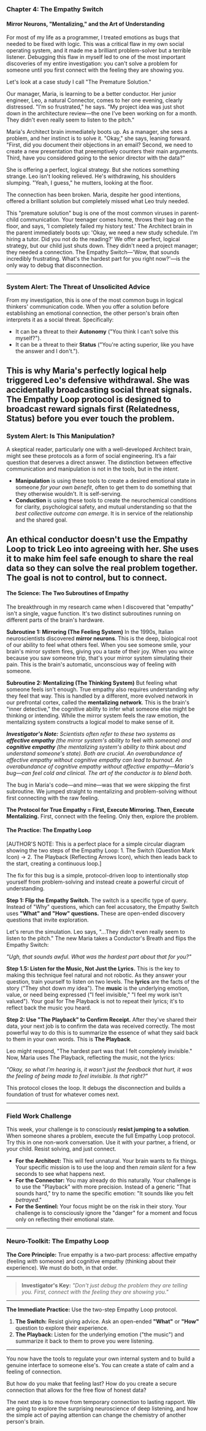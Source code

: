 ### **Chapter 4: The Empathy Switch**
#### Mirror Neurons, "Mentalizing," and the Art of Understanding

For most of my life as a programmer, I treated emotions as bugs that needed to be fixed with logic. This was a critical flaw in my own social operating system, and it made me a brilliant problem-solver but a terrible listener. Debugging this flaw in myself led to one of the most important discoveries of my entire investigation: you can't solve a problem for someone until you first connect with the feeling they are showing you.

Let's look at a case study I call "The Premature Solution."

Our manager, Maria, is learning to be a better conductor. Her junior engineer, Leo, a natural Connector, comes to her one evening, clearly distressed. "I'm so frustrated," he says. "My project idea was just shot down in the architecture review—the one I've been working on for a month. They didn't even really seem to listen to the pitch."

Maria's Architect brain immediately boots up. As a manager, she sees a problem, and her instinct is to solve it. "Okay," she says, leaning forward. "First, did you document their objections in an email? Second, we need to create a new presentation that preemptively counters their main arguments. Third, have you considered going to the senior director with the data?"

She is offering a perfect, logical strategy. But she notices something strange. Leo isn't looking relieved. He's withdrawing, his shoulders slumping. "Yeah, I guess," he mutters, looking at the floor.

The connection has been broken. Maria, despite her good intentions, offered a brilliant solution but completely missed what Leo truly needed.

This "premature solution" bug is one of the most common viruses in parent-child communication. Your teenager comes home, throws their bag on the floor, and says, 'I completely failed my history test.' The Architect brain in the parent immediately boots up: 'Okay, we need a new study schedule. I'm hiring a tutor. Did you not do the reading?' We offer a perfect, logical strategy, but our child just shuts down. They didn't need a project manager; they needed a connection. The Empathy Switch—'Wow, that sounds incredibly frustrating. What's the hardest part for you right now?'—is the only way to debug that disconnection.

---
### **System Alert: The Threat of Unsolicited Advice**

From my investigation, this is one of the most common bugs in logical thinkers' communication code. When you offer a solution before establishing an emotional connection, the other person's brain often interprets it as a social threat. Specifically:

*   It can be a threat to their **Autonomy** ("You think I can't solve this myself?").
*   It can be a threat to their **Status** ("You're acting superior, like you have the answer and I don't.").

This is why Maria's perfectly logical help triggered Leo's defensive withdrawal. She was accidentally broadcasting social threat signals. The Empathy Loop protocol is designed to broadcast reward signals first (Relatedness, Status) before you ever touch the problem.
---
### **System Alert: Is This Manipulation?**

A skeptical reader, particularly one with a well-developed Architect brain, might see these protocols as a form of social engineering. It’s a fair question that deserves a direct answer. The distinction between effective communication and manipulation is not in the tools, but in the *intent*.

*   **Manipulation** is using these tools to create a desired emotional state in someone *for your own benefit*, often to get them to do something that they otherwise wouldn't. It is self-serving.
*   **Conduction** is using these tools to create the neurochemical conditions for clarity, psychological safety, and mutual understanding so that the *best collective outcome can emerge*. It is in service of the relationship and the shared goal.

An ethical conductor doesn't use the Empathy Loop to trick Leo into agreeing with her. She uses it to make him feel safe enough to share the real data so they can solve the real problem together. The goal is not to control, but to connect.
---

#### **The Science: The Two Subroutines of Empathy**

The breakthrough in my research came when I discovered that "empathy" isn't a single, vague function. It's two distinct subroutines running on different parts of the brain's hardware.

**Subroutine 1: Mirroring (The Feeling System)**
In the 1990s, Italian neuroscientists discovered **mirror neurons**. This is the deep, biological root of our ability to feel what others feel. When you see someone smile, your brain's mirror system fires, giving you a taste of their joy. When you wince because you saw someone trip, that's your mirror system simulating their pain. This is the brain's automatic, unconscious way of feeling *with* someone.

**Subroutine 2: Mentalizing (The Thinking System)**
But feeling what someone feels isn't enough. True empathy also requires understanding *why* they feel that way. This is handled by a different, more evolved network in our prefrontal cortex, called the **mentalizing network**. This is the brain's "inner detective," the cognitive ability to infer what someone else might be thinking or intending. While the mirror system feels the raw emotion, the mentalizing system constructs a logical model to make sense of it.

***Investigator's Note:*** *Scientists often refer to these two systems as **affective empathy** (the mirror system's ability to* feel with *someone) and **cognitive empathy** (the mentalizing system's ability to* think about *and understand someone's state). Both are crucial. An overabundance of affective empathy without cognitive empathy can lead to burnout. An overabundance of cognitive empathy without affective empathy—Maria's bug—can feel cold and clinical. The art of the conductor is to blend both.*

The bug in Maria's code—and mine—was that we were skipping the first subroutine. We jumped straight to mentalizing and problem-solving without first connecting with the raw feeling.

**The Protocol for True Empathy = First, Execute Mirroring. Then, Execute Mentalizing.**
First, connect with the feeling. Only then, explore the problem.

#### **The Practice: The Empathy Loop**

[AUTHOR'S NOTE: This is a perfect place for a simple circular diagram showing the two steps of the Empathy Loop: 1. The Switch (Question Mark Icon) -> 2. The Playback (Reflecting Arrows Icon), which then leads back to the start, creating a continuous loop.]

The fix for this bug is a simple, protocol-driven loop to intentionally stop yourself from problem-solving and instead create a powerful circuit of understanding.

**Step 1: Flip the Empathy Switch.**
The switch is a specific type of query. Instead of "Why" questions, which can feel accusatory, the Empathy Switch uses **"What" and "How" questions.** These are open-ended discovery questions that invite exploration.

Let's rerun the simulation. Leo says, "...They didn't even really seem to listen to the pitch." The new Maria takes a Conductor's Breath and flips the Empathy Switch:

*"Ugh, that sounds awful. What was the hardest part about that for you?"*

**Step 1.5: Listen for the Music, Not Just the Lyrics.**
This is the key to making this technique feel natural and not robotic. As they answer your question, train yourself to listen on two levels. The **lyrics** are the facts of the story ("They shot down my idea"). The **music** is the underlying emotion, value, or need being expressed ("I feel invisible," "I feel my work isn't valued"). Your goal for The Playback is not to repeat their lyrics; it's to reflect back the music you heard.

**Step 2: Use "The Playback" to Confirm Receipt.**
After they've shared their data, your next job is to confirm the data was received correctly. The most powerful way to do this is to summarize the essence of what they said back to them in your own words. This is **The Playback**.

Leo might respond, "The hardest part was that I felt completely invisible." Now, Maria uses The Playback, reflecting the music, not the lyrics:

*"Okay, so what I'm hearing is, it wasn't just the feedback that hurt, it was the feeling of being made to feel invisible. Is that right?"*

This protocol closes the loop. It debugs the disconnection and builds a foundation of trust for whatever comes next.

---
### **Field Work Challenge**

This week, your challenge is to consciously **resist jumping to a solution**. When someone shares a problem, execute the full Empathy Loop protocol. Try this in one non-work conversation. Use it with your partner, a friend, or your child. Resist solving, and just connect.

*   **For the Architect:** This will feel unnatural. Your brain wants to fix things. Your specific mission is to use the loop and then *remain silent* for a few seconds to see what happens next.
*   **For the Connector:** You may already do this naturally. Your challenge is to use the "Playback" with more precision. Instead of a generic "That sounds hard," try to name the specific emotion: "It sounds like you felt *betrayed*."
*   **For the Sentinel:** Your focus might be on the risk in their story. Your challenge is to consciously ignore the "danger" for a moment and focus only on reflecting their emotional state.

---
### **Neuro-Toolkit: The Empathy Loop**

**The Core Principle:**
True empathy is a two-part process: affective empathy (feeling *with* someone) and cognitive empathy (thinking about their experience). We must do both, in that order.

---

> **Investigator's Key:**
> *"Don't just debug the problem they are telling you. First, connect with the feeling they are showing you."*

---

**The Immediate Practice:**
Use the two-step Empathy Loop protocol.
1.  **The Switch:** Resist giving advice. Ask an open-ended **"What"** or **"How"** question to explore their experience.
2.  **The Playback:** Listen for the underlying emotion ("the music") and summarize it back to them to prove you were listening.

---

You now have the tools to regulate your own internal system and to build a genuine interface to someone else's. You can create a state of calm and a feeling of connection.

But how do you make that feeling last? How do you create a secure connection that allows for the free flow of honest data?

The next step is to move from temporary connection to lasting rapport. We are going to explore the surprising neuroscience of deep listening, and how the simple act of paying attention can change the chemistry of another person's brain.
      
